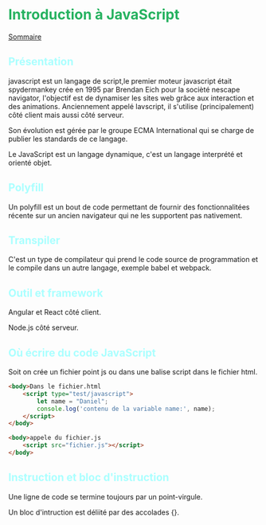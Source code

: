 
# <div style="color: #26B260">**Introduction à JavaScript**</div>

[Sommaire](./00-Sommaire.md)

## <span style="color: #aaffff">**Présentation**</span>

javascript est un langage de script,le premier moteur javascript  était spydermankey crée en 1995 par Brendan Eich pour la socièté nescape navigator, l'objectif est de dynamiser les sites web grâce aux interaction et des animations. Anciennement appelé lavscript, il s'utilise (principalement) côté client mais aussi côté serveur.

Son évolution est gérée par le groupe ECMA International qui se charge de publier les standards de ce langage.

Le JavaScript est un langage dynamique, c'est un langage interprété et orienté objet.

## <span style="color: #aaffff">**Polyfill**</span>

Un polyfill est un bout de code permettant de fournir des fonctionnalitées récente sur un ancien navigateur qui ne les supportent pas nativement.

## <span style="color: #aaffff">**Transpiler**</span>

C'est un type de compilateur qui prend le code source de programmation et le compile dans un autre langage, exemple babel et webpack.

## <span style="color: #aaffff">**Outil et framework**</span>

Angular et React côté client.

Node.js côté serveur.

## <span style="color: #aaffff">**Où écrire du code JavaScript**</span>

Soit on crée un fichier point js ou dans une balise script dans le fichier html.

```html
<body>Dans le fichier.html
    <script type="test/javascript">
        let name = "Daniel";
        console.log('contenu de la variable name:', name);
    </script>
</body>    

```

```html
<body>appele du fichier.js
    <script src="fichier.js"></script>
</body>    

```

## <span style="color: #aaffff">**Instruction et bloc d'instruction**</span>

Une ligne de code se termine toujours par un point-virgule.

Un bloc d'intruction est déliité par des accolades {}.
